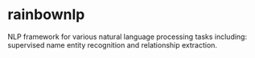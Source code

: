 rainbownlp
==========

NLP framework for various natural language processing tasks including: supervised name entity recognition and relationship extraction.
